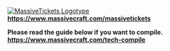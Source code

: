 <a href="https://www.massivecraft.com/massivetickets">![MassiveTickets Logotype](https://www.massivecraft.com/wp-content/uploads/2013/08/massivecraft-logotype-plugin-massivetickets-2000.jpg)</a>
<b>https://www.massivecraft.com/massivetickets</b>

<b>Please read the guide below if you want to compile.</b><br>
<b>https://www.massivecraft.com/tech-compile</b>
